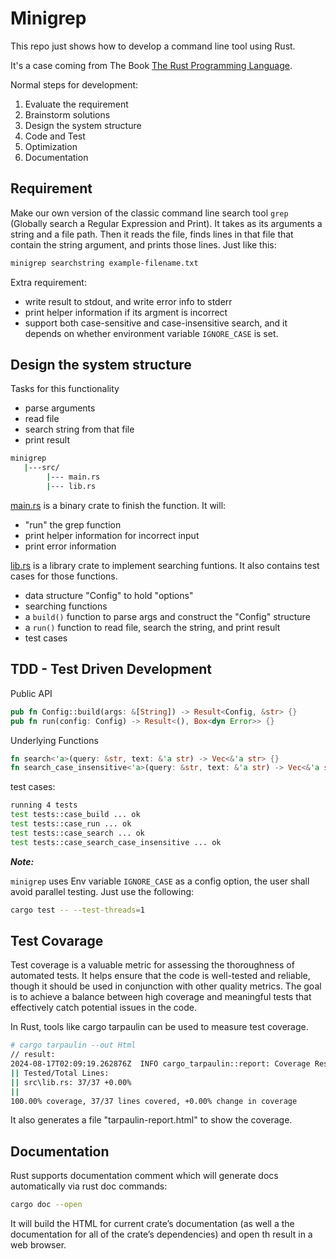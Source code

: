 Minigrep
===

This repo just shows how to develop a command line tool using Rust.

It's a case coming from The Book
[The Rust Programming Language][the book].


Normal steps for development:

1. Evaluate the requirement
2. Brainstorm solutions
3. Design the system structure
4. Code and Test
5. Optimization
6. Documentation

Requirement
---

Make our own version of the classic command line search tool `grep`
(Globally search a Regular Expression and Print).
It takes as its arguments a string and a file path.
Then it reads the file, finds lines in that file that contain the
string argument, and prints those lines. Just like this:

```bash
minigrep searchstring example-filename.txt
```

Extra requirement:

* write result to stdout, and write error info to stderr
* print helper information if its argment is incorrect
* support both case-sensitive and case-insensitive search,
and it depends on whether environment variable `IGNORE_CASE` is set.

Design the system structure
---

Tasks for this functionality

* parse arguments
* read file
* search string from that file
* print result

```bash
minigrep
   |---src/
        |--- main.rs
        |--- lib.rs
```

[main.rs](./main.rs) is a binary crate to finish the function.
It will:

* "run" the grep function
* print helper information for incorrect input
* print error information

[lib.rs](./lib.rs) is a library crate to implement searching funtions.
It also contains test cases for those functions.

* data structure "Config" to hold "options"
* searching functions
* a `build()` function to parse args and construct the "Config" structure
* a `run()` function to read file, search the string, and print result
* test cases

TDD - Test Driven Development
---

Public API

```rust
pub fn Config::build(args: &[String]) -> Result<Config, &str> {}
pub fn run(config: Config) -> Result<(), Box<dyn Error>> {}
```

Underlying Functions

```rust
fn search<'a>(query: &str, text: &'a str) -> Vec<&'a str> {}
fn search_case_insensitive<'a>(query: &str, text: &'a str) -> Vec<&'a str> {}
```

test cases:

```bash
running 4 tests
test tests::case_build ... ok
test tests::case_run ... ok
test tests::case_search ... ok
test tests::case_search_case_insensitive ... ok
```

***Note:***

`minigrep` uses Env variable `IGNORE_CASE` as a config option,
the user shall avoid parallel testing. Just use the following:

```bash
cargo test -- --test-threads=1
```

Test Covarage
---

Test coverage is a valuable metric for assessing the thoroughness
of automated tests. It helps ensure that the code is well-tested
and reliable, though it should be used in conjunction with other
quality metrics.
The goal is to achieve a balance between high coverage and meaningful
tests that effectively catch potential issues in the code.

In Rust, tools like cargo tarpaulin can be used to measure test coverage.

```bash
# cargo tarpaulin --out Html
// result:
2024-08-17T02:09:19.262876Z  INFO cargo_tarpaulin::report: Coverage Results:
|| Tested/Total Lines:
|| src\lib.rs: 37/37 +0.00%
||
100.00% coverage, 37/37 lines covered, +0.00% change in coverage
```

It also generates a file "tarpaulin-report.html" to show the coverage.

Documentation
---

Rust supports documentation comment which will generate docs
automatically via rust doc commands:

```bash
cargo doc --open
```

It will build the HTML for current crate’s documentation (as well a
the documentation for all of the crate’s dependencies) and open th
result in a web browser. 

[the book]: https://rust-book.cs.brown.edu/
